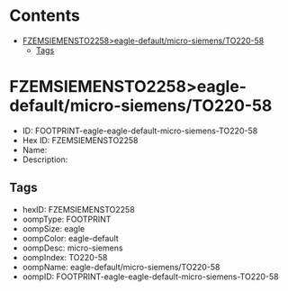 



Contents
========

* [FZEMSIEMENSTO2258>eagle-default/micro-siemens/TO220-58](#fzemsiemensto2258eagle-defaultmicro-siemensto220-58)
	* [Tags](#tags)

# FZEMSIEMENSTO2258>eagle-default/micro-siemens/TO220-58

- ID: FOOTPRINT-eagle-eagle-default-micro-siemens-TO220-58
- Hex ID: FZEMSIEMENSTO2258
- Name: 
- Description: 

## Tags

- hexID: FZEMSIEMENSTO2258
- oompType: FOOTPRINT
- oompSize: eagle
- oompColor: eagle-default
- oompDesc: micro-siemens
- oompIndex: TO220-58
- oompName: eagle-default/micro-siemens/TO220-58
- oompID: FOOTPRINT-eagle-eagle-default-micro-siemens-TO220-58
